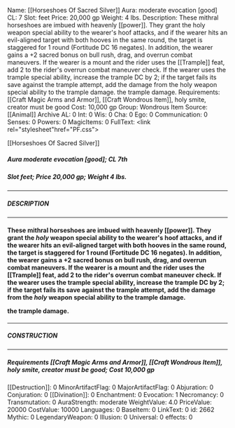 Name: [[Horseshoes Of Sacred Silver]]
Aura: moderate evocation [good]
CL: 7
Slot: feet
Price: 20,000 gp
Weight: 4 lbs.
Description: These mithral horseshoes are imbued with heavenly [[power]]. They grant the holy weapon special ability to the wearer's hoof attacks, and if the wearer hits an evil-aligned target with both hooves in the same round, the target is staggered for 1 round (Fortitude DC 16 negates). In addition, the wearer gains a +2 sacred bonus on bull rush, drag, and overrun combat maneuvers. If the wearer is a mount and the rider uses the [[Trample]] feat, add 2 to the rider's overrun combat maneuver check. If the wearer uses the trample special ability, increase the trample DC by 2; if the target fails its save against the trample attempt, add the damage from the holy weapon special ability to the trample damage. the trample damage.
Requirements: [[Craft Magic Arms and Armor]], [[Craft Wondrous Item]], holy smite, creator must be good
Cost: 10,000 gp
Group: Wondrous Item
Source: [[Animal]] Archive
AL: 0
Int: 0
Wis: 0
Cha: 0
Ego: 0
Communication: 0
Senses: 0
Powers: 0
MagicItems: 0
FullText: <link rel="stylesheet"href="PF.css"><div class="heading"><p class="alignleft">[[Horseshoes Of Sacred Silver]]</p><div style="clear: both;"></div></div><div><h5><b>Aura </b>moderate evocation [good]; <b>CL </b>7th</h5><h5><b>Slot </b>feet; <b>Price </b>20,000 gp; <b>Weight </b>4 lbs.</h5></div><hr/><div><h5><b>DESCRIPTION</b></h5></div><hr/><div><h4><p>These mithral horseshoes are imbued with heavenly [[power]]. They grant the <i>holy</i> weapon special ability to the wearer's hoof attacks, and if the wearer hits an evil-aligned target with both hooves in the same round, the target is staggered for 1 round (Fortitude DC 16 negates). In addition, the wearer gains a +2 sacred bonus on bull rush, drag, and overrun combat maneuvers. If the wearer is a mount and the rider uses the [[Trample]] feat, add 2 to the rider's overrun combat maneuver check. If the wearer uses the trample special ability, increase the trample DC by 2; if the target fails its save against the trample attempt, add the damage from the <i>holy</i> weapon special ability to the trample damage. </p><p>the trample damage.</p></h4></div><hr/><div><h5><b>CONSTRUCTION</b></h5></div><hr/><div><h5><b>Requirements </b>[[Craft Magic Arms and Armor]], [[Craft Wondrous Item]], <i>holy smite</i>, creator must be good; <b>Cost </b>10,000 gp</h5></div>
[[Destruction]]: 0
MinorArtifactFlag: 0
MajorArtifactFlag: 0
Abjuration: 0
Conjuration: 0
[[Divination]]: 0
Enchantment: 0
Evocation: 1
Necromancy: 0
Transmutation: 0
AuraStrength: moderate
WeightValue: 4.0
PriceValue: 20000
CostValue: 10000
Languages: 0
BaseItem: 0
LinkText: 0
id: 2662
Mythic: 0
LegendaryWeapon: 0
Illusion: 0
Universal: 0
effects: 0
